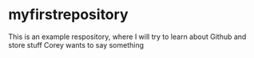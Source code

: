 # myfirstrepository
This is an example respository, where I will try to learn about Github and store stuff
Corey wants to say something
